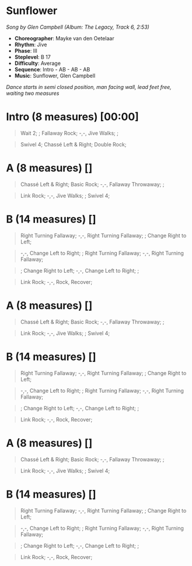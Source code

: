 # Sunflower
*Song by Glen Campbell (Album: The Legacy, Track 6, 2:53)*
 
* **Choreographer**: Mayke van den Oetelaar
* **Rhythm**: Jive
* **Phase**: III
* **Steplevel**: B 17
* **Difficulty**: Average
* **Sequence**: Intro - AB - AB - AB
* **Music**: Sunflower, Glen Campbell
 
*Dance starts in semi closed position, man facing wall, lead feet free, waiting two measures*
 
# Intro (8 measures) [00:00]

> Wait 2; ; Fallaway Rock; -,-, Jive Walks; ;

> Swivel 4; Chassé Left & Right; Double Rock;

# A (8 measures) []

> Chassé Left & Right; Basic Rock; -,-, Fallaway Throwaway; ; 

> Link Rock; -,-, Jive Walks; ; Swivel 4;

# B (14 measures) []

> Right Turning Fallaway; -,-, Right Turning Fallaway; ; Change Right to Left;

> -,-, Change Left to Right; ; Right Turning Fallaway; -,-, Right Turning Fallaway;

> ; Change Right to Left; -,-, Change Left to Right; ;

> Link Rock; -,-, Rock, Recover;

# A (8 measures) []

> Chassé Left & Right; Basic Rock; -,-, Fallaway Throwaway; ; 

> Link Rock; -,-, Jive Walks; ; Swivel 4;

# B (14 measures) []

> Right Turning Fallaway; -,-, Right Turning Fallaway; ; Change Right to Left;

> -,-, Change Left to Right; ; Right Turning Fallaway; -,-, Right Turning Fallaway;

> ; Change Right to Left; -,-, Change Left to Right; ;

> Link Rock; -,-, Rock, Recover;

# A (8 measures) []

> Chassé Left & Right; Basic Rock; -,-, Fallaway Throwaway; ; 

> Link Rock; -,-, Jive Walks; ; Swivel 4;

# B (14 measures) []

> Right Turning Fallaway; -,-, Right Turning Fallaway; ; Change Right to Left;

> -,-, Change Left to Right; ; Right Turning Fallaway; -,-, Right Turning Fallaway;

> ; Change Right to Left; -,-, Change Left to Right; ;

> Link Rock; -,-, Rock, Recover;